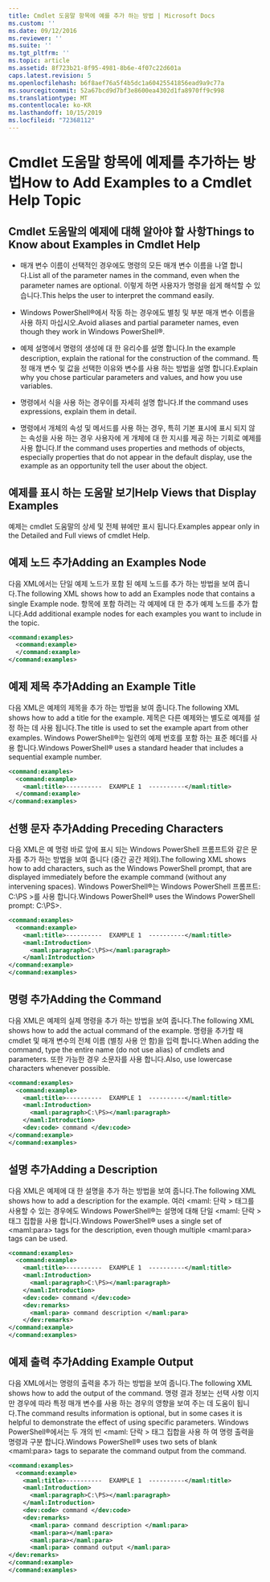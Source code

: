 ```yaml
---
title: Cmdlet 도움말 항목에 예를 추가 하는 방법 | Microsoft Docs
ms.custom: ''
ms.date: 09/12/2016
ms.reviewer: ''
ms.suite: ''
ms.tgt_pltfrm: ''
ms.topic: article
ms.assetid: 8f723b21-8f95-4981-8b6e-4f07c22d601a
caps.latest.revision: 5
ms.openlocfilehash: b6f8aef76a5f4b5dc1a60425541856ead9a9c77a
ms.sourcegitcommit: 52a67bcd9d7bf3e8600ea4302d1fa8970ff9c998
ms.translationtype: MT
ms.contentlocale: ko-KR
ms.lasthandoff: 10/15/2019
ms.locfileid: "72368112"
---
```

# <a name="how-to-add-examples-to-a-cmdlet-help-topic"></a><span data-ttu-id="79a0f-102">Cmdlet 도움말 항목에 예제를 추가하는 방법</span><span class="sxs-lookup"><span data-stu-id="79a0f-102">How to Add Examples to a Cmdlet Help Topic</span></span>

## <a name="things-to-know-about-examples-in-cmdlet-help"></a><span data-ttu-id="79a0f-103">Cmdlet 도움말의 예제에 대해 알아야 할 사항</span><span class="sxs-lookup"><span data-stu-id="79a0f-103">Things to Know about Examples in Cmdlet Help</span></span>

- <span data-ttu-id="79a0f-104">매개 변수 이름이 선택적인 경우에도 명령의 모든 매개 변수 이름을 나열 합니다.</span><span class="sxs-lookup"><span data-stu-id="79a0f-104">List all of the parameter names in the command, even when the parameter names are optional.</span></span> <span data-ttu-id="79a0f-105">이렇게 하면 사용자가 명령을 쉽게 해석할 수 있습니다.</span><span class="sxs-lookup"><span data-stu-id="79a0f-105">This helps the user to interpret the command easily.</span></span>

- <span data-ttu-id="79a0f-106">Windows PowerShell®에서 작동 하는 경우에도 별칭 및 부분 매개 변수 이름을 사용 하지 마십시오.</span><span class="sxs-lookup"><span data-stu-id="79a0f-106">Avoid aliases and partial parameter names, even though they work in Windows PowerShell®.</span></span>

- <span data-ttu-id="79a0f-107">예제 설명에서 명령의 생성에 대 한 유리수를 설명 합니다.</span><span class="sxs-lookup"><span data-stu-id="79a0f-107">In the example description, explain the rational for the construction of the command.</span></span> <span data-ttu-id="79a0f-108">특정 매개 변수 및 값을 선택한 이유와 변수를 사용 하는 방법을 설명 합니다.</span><span class="sxs-lookup"><span data-stu-id="79a0f-108">Explain why you chose particular parameters and values, and how you use variables.</span></span>

- <span data-ttu-id="79a0f-109">명령에서 식을 사용 하는 경우이를 자세히 설명 합니다.</span><span class="sxs-lookup"><span data-stu-id="79a0f-109">If the command uses expressions, explain them in detail.</span></span>

- <span data-ttu-id="79a0f-110">명령에서 개체의 속성 및 메서드를 사용 하는 경우, 특히 기본 표시에 표시 되지 않는 속성을 사용 하는 경우 사용자에 게 개체에 대 한 지시를 제공 하는 기회로 예제를 사용 합니다.</span><span class="sxs-lookup"><span data-stu-id="79a0f-110">If the command uses properties and methods of objects, especially properties that do not appear in the default display, use the example as an opportunity tell the user about the object.</span></span>

## <a name="help-views-that-display-examples"></a><span data-ttu-id="79a0f-111">예제를 표시 하는 도움말 보기</span><span class="sxs-lookup"><span data-stu-id="79a0f-111">Help Views that Display Examples</span></span>

<span data-ttu-id="79a0f-112">예제는 cmdlet 도움말의 상세 및 전체 뷰에만 표시 됩니다.</span><span class="sxs-lookup"><span data-stu-id="79a0f-112">Examples appear only in the Detailed and Full views of cmdlet Help.</span></span>

## <a name="adding-an-examples-node"></a><span data-ttu-id="79a0f-113">예제 노드 추가</span><span class="sxs-lookup"><span data-stu-id="79a0f-113">Adding an Examples Node</span></span>

<span data-ttu-id="79a0f-114">다음 XML에서는 단일 예제 노드가 포함 된 예제 노드를 추가 하는 방법을 보여 줍니다.</span><span class="sxs-lookup"><span data-stu-id="79a0f-114">The following XML shows how to add an Examples node that contains a single Example node.</span></span> <span data-ttu-id="79a0f-115">항목에 포함 하려는 각 예제에 대 한 추가 예제 노드를 추가 합니다.</span><span class="sxs-lookup"><span data-stu-id="79a0f-115">Add additional example nodes for each examples you want to include in the topic.</span></span>

```xml
<command:examples>
  <command:example>
  </command:example>
</command:examples>
```

## <a name="adding-an-example-title"></a><span data-ttu-id="79a0f-116">예제 제목 추가</span><span class="sxs-lookup"><span data-stu-id="79a0f-116">Adding an Example Title</span></span>

<span data-ttu-id="79a0f-117">다음 XML은 예제의 제목을 추가 하는 방법을 보여 줍니다.</span><span class="sxs-lookup"><span data-stu-id="79a0f-117">The following XML shows how to add a title for the example.</span></span> <span data-ttu-id="79a0f-118">제목은 다른 예제와는 별도로 예제를 설정 하는 데 사용 됩니다.</span><span class="sxs-lookup"><span data-stu-id="79a0f-118">The title is used to set the example apart from other examples.</span></span> <span data-ttu-id="79a0f-119">Windows PowerShell®는 일련의 예제 번호를 포함 하는 표준 헤더를 사용 합니다.</span><span class="sxs-lookup"><span data-stu-id="79a0f-119">Windows PowerShell® uses a standard header that includes a sequential example number.</span></span>

```xml
<command:examples>
  <command:example>
    <maml:title>----------  EXAMPLE 1  ----------</maml:title>
  </command:example>
</command:examples>
```

## <a name="adding-preceding-characters"></a><span data-ttu-id="79a0f-120">선행 문자 추가</span><span class="sxs-lookup"><span data-stu-id="79a0f-120">Adding Preceding Characters</span></span>

<span data-ttu-id="79a0f-121">다음 XML은 예 명령 바로 앞에 표시 되는 Windows PowerShell 프롬프트와 같은 문자를 추가 하는 방법을 보여 줍니다 (중간 공간 제외).</span><span class="sxs-lookup"><span data-stu-id="79a0f-121">The following XML shows how to add characters, such as the Windows PowerShell prompt, that are displayed immediately before the example command (without any intervening spaces).</span></span> <span data-ttu-id="79a0f-122">Windows PowerShell®는 Windows PowerShell 프롬프트: C:\PS >를 사용 합니다.</span><span class="sxs-lookup"><span data-stu-id="79a0f-122">Windows PowerShell® uses the Windows PowerShell prompt: C:\PS>.</span></span>

```xml
<command:examples>
  <command:example>
    <maml:title>----------  EXAMPLE 1  ----------</maml:title>
    <maml:Introduction>
      <maml:paragraph>C:\PS></maml:paragraph>
    </maml:Introduction>
</command:example>
</command:examples>
```

## <a name="adding-the-command"></a><span data-ttu-id="79a0f-123">명령 추가</span><span class="sxs-lookup"><span data-stu-id="79a0f-123">Adding the Command</span></span>

<span data-ttu-id="79a0f-124">다음 XML은 예제의 실제 명령을 추가 하는 방법을 보여 줍니다.</span><span class="sxs-lookup"><span data-stu-id="79a0f-124">The following XML shows how to add the actual command of the example.</span></span> <span data-ttu-id="79a0f-125">명령을 추가할 때 cmdlet 및 매개 변수의 전체 이름 (별칭 사용 안 함)을 입력 합니다.</span><span class="sxs-lookup"><span data-stu-id="79a0f-125">When adding the command, type the entire name (do not use alias) of cmdlets and parameters.</span></span> <span data-ttu-id="79a0f-126">또한 가능한 경우 소문자를 사용 합니다.</span><span class="sxs-lookup"><span data-stu-id="79a0f-126">Also, use lowercase characters whenever possible.</span></span>

```xml
<command:examples>
  <command:example>
    <maml:title>----------  EXAMPLE 1  ----------</maml:title>
    <maml:Introduction>
      <maml:paragraph>C:\PS></maml:paragraph>
    </maml:Introduction>
    <dev:code> command </dev:code>
</command:example>
</command:examples>
```

## <a name="adding-a-description"></a><span data-ttu-id="79a0f-127">설명 추가</span><span class="sxs-lookup"><span data-stu-id="79a0f-127">Adding a Description</span></span>

<span data-ttu-id="79a0f-128">다음 XML은 예제에 대 한 설명을 추가 하는 방법을 보여 줍니다.</span><span class="sxs-lookup"><span data-stu-id="79a0f-128">The following XML shows how to add a description for the example.</span></span> <span data-ttu-id="79a0f-129">여러 \<maml: 단락 > 태그를 사용할 수 있는 경우에도 Windows PowerShell®는 설명에 대해 단일 \<maml: 단락 > 태그 집합을 사용 합니다.</span><span class="sxs-lookup"><span data-stu-id="79a0f-129">Windows PowerShell® uses a single set of \<maml:para> tags for the description, even though multiple \<maml:para> tags can be used.</span></span>

```xml
<command:examples>
  <command:example>
    <maml:title>----------  EXAMPLE 1  ----------</maml:title>
    <maml:Introduction>
      <maml:paragraph>C:\PS></maml:paragraph>
    </maml:Introduction>
    <dev:code> command </dev:code>
    <dev:remarks>
      <maml:para> command description </maml:para>
    </dev:remarks>
</command:example>
</command:examples>
```

## <a name="adding-example-output"></a><span data-ttu-id="79a0f-130">예제 출력 추가</span><span class="sxs-lookup"><span data-stu-id="79a0f-130">Adding Example Output</span></span>

<span data-ttu-id="79a0f-131">다음 XML에서는 명령의 출력을 추가 하는 방법을 보여 줍니다.</span><span class="sxs-lookup"><span data-stu-id="79a0f-131">The following XML shows how to add the output of the command.</span></span> <span data-ttu-id="79a0f-132">명령 결과 정보는 선택 사항 이지만 경우에 따라 특정 매개 변수를 사용 하는 경우의 영향을 보여 주는 데 도움이 됩니다.</span><span class="sxs-lookup"><span data-stu-id="79a0f-132">The command results information is optional, but in some cases it is helpful to demonstrate the effect of using specific parameters.</span></span> <span data-ttu-id="79a0f-133">Windows PowerShell®에서는 두 개의 빈 \<maml: 단락 > 태그 집합을 사용 하 여 명령 출력을 명령과 구분 합니다.</span><span class="sxs-lookup"><span data-stu-id="79a0f-133">Windows PowerShell® uses two sets of blank \<maml:para> tags to separate the command output from the command.</span></span>

```xml
<command:examples>
  <command:example>
    <maml:title>----------  EXAMPLE 1  ----------</maml:title>
    <maml:Introduction>
      <maml:paragraph>C:\PS></maml:paragraph>
    </maml:Introduction>
    <dev:code> command </dev:code>
    <dev:remarks>
      <maml:para> command description </maml:para>
      <maml:para></maml:para>
      <maml:para></maml:para>
      <maml:para> command output </maml:para>
</dev:remarks>
</command:example>
</command:examples>
```
